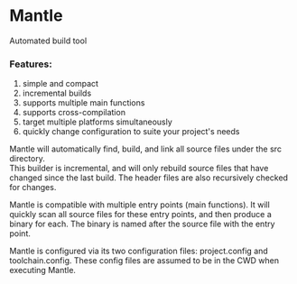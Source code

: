 # Mantle
Automated build tool

### Features: 
1. simple and compact
2. incremental builds
3. supports multiple main functions
4. supports cross-compilation
5. target multiple platforms simultaneously
6. quickly change configuration to suite your project's needs

Mantle will automatically find, build, and link all source files under the src directory.	
This builder is incremental, and will only rebuild source files that have changed	since the last build. 
The header files are also recursively checked for changes. 

Mantle is compatible with multiple entry points (main functions). 
It will quickly scan all source files for these entry points, and then produce a binary for each. 
The binary is named after the source file with the entry point.

Mantle is configured via its two configuration files: project.config and toolchain.config. 
These config files are assumed to be in the CWD when executing Mantle.

